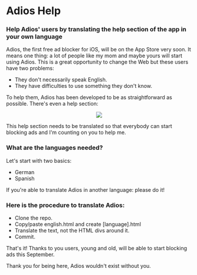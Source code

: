 # Adios Help
### Help Adios' users by translating the help section of the app in your own language

Adios, the first free ad blocker for iOS, will be on the App Store very soon. It means one thing: a lot of people like my mom and maybe yours will start using Adios. This is a great opportunity to change the Web but these users have two problems:
- They don't necessarily speak English.
- They have difficulties to use something they don't know.

To help them, Adios has been developed to be as straightforward as possible. There's even a help section:
<p align="center">
<img src="http://i.imgur.com/6QLlrIg.png">
</p>

This help section needs to be translated so that everybody can start blocking ads and I'm counting on you to help me.

### What are the languages needed?
Let's start with two basics:
- German
- Spanish

If you're able to translate Adios in another language: please do it! 

### Here is the procedure to translate Adios:
- Clone the repo.
- Copy/paste english.html and create [language].html
- Translate the text, not the HTML divs around it.
- Commit.

That's it! Thanks to you users, young and old, will be able to start blocking ads this September.

Thank you for being here, Adios wouldn't exist without you.
